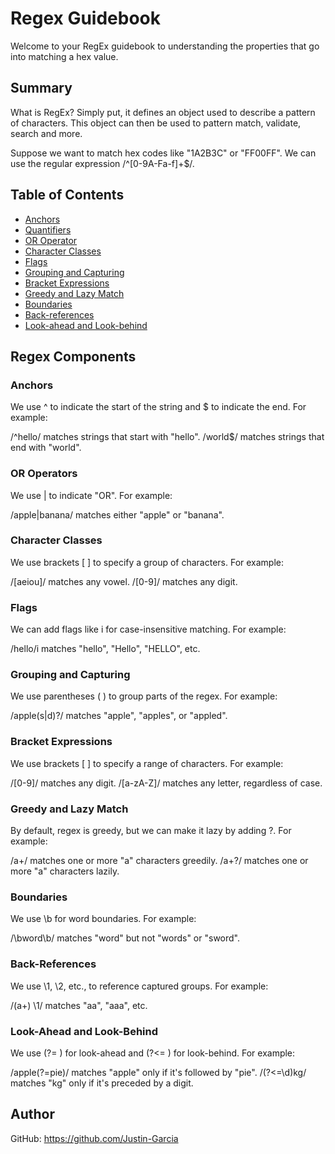 # Regex Guidebook

Welcome to your RegEx guidebook to understanding the properties that go into matching a hex value. 

## Summary
What is RegEx? Simply put, it defines an object used to describe a pattern of characters. This object can then be used to pattern match, validate, search and more. 

Suppose we want to match hex codes like "1A2B3C" or "FF00FF". We can use the regular expression /^[0-9A-Fa-f]+$/.

## Table of Contents

- [Anchors](#anchors)
- [Quantifiers](#quantifiers)
- [OR Operator](#or-operator)
- [Character Classes](#character-classes)
- [Flags](#flags)
- [Grouping and Capturing](#grouping-and-capturing)
- [Bracket Expressions](#bracket-expressions)
- [Greedy and Lazy Match](#greedy-and-lazy-match)
- [Boundaries](#boundaries)
- [Back-references](#back-references)
- [Look-ahead and Look-behind](#look-ahead-and-look-behind)

## Regex Components

### Anchors
 We use ^ to indicate the start of the string and $ to indicate the end. For example:

/^hello/ matches strings that start with "hello".
/world$/ matches strings that end with "world".

### OR Operators
We use | to indicate "OR". For example:

/apple|banana/ matches either "apple" or "banana".

### Character Classes
We use brackets [ ] to specify a group of characters. For example:

/[aeiou]/ matches any vowel.
/[0-9]/ matches any digit.

### Flags
We can add flags like i for case-insensitive matching. For example:

/hello/i matches "hello", "Hello", "HELLO", etc.

### Grouping and Capturing
We use parentheses ( ) to group parts of the regex. For example:

/apple(s|d)?/ matches "apple", "apples", or "appled".

### Bracket Expressions
We use brackets [ ] to specify a range of characters. For example:

/[0-9]/ matches any digit.
/[a-zA-Z]/ matches any letter, regardless of case.

### Greedy and Lazy Match 
By default, regex is greedy, but we can make it lazy by adding ?. For example:

/a+/ matches one or more "a" characters greedily.
/a+?/ matches one or more "a" characters lazily.

### Boundaries
We use \b for word boundaries. For example:

/\bword\b/ matches "word" but not "words" or "sword".

### Back-References 
We use \1, \2, etc., to reference captured groups. For example:

/(a+) \1/ matches "aa", "aaa", etc.

### Look-Ahead and Look-Behind
We use (?= ) for look-ahead and (?<= ) for look-behind. For example:

/apple(?=pie)/ matches "apple" only if it's followed by "pie".
/(?<=\d)kg/ matches "kg" only if it's preceded by a digit.

## Author
GitHub: https://github.com/Justin-Garcia